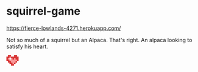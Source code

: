 # squirrel-game

https://fierce-lowlands-4271.herokuapp.com/

Not so much of a squirrel but an Alpaca. That's right. An alpaca looking to satisfy his heart.

![](public/images/heart.png)
